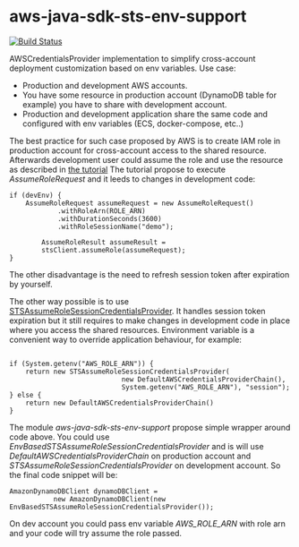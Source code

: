 # aws-java-sdk-sts-env-support

[![Build Status](https://travis-ci.org/doublescoring/aws-java-sdk-sts-env-support.svg?branch=master)](https://travis-ci.org/doublescoring/aws-java-sdk-sts-env-support)

AWSCredentialsProvider implementation to simplify cross-account deployment
customization based on env variables. Use case:

* Production and development AWS accounts.
* You have some resource in production account (DynamoDB table for example) you have to share
with development account.
* Production and development application share the same code and configured with env variables
(ECS, docker-compose, etc..)

The best practice for such case proposed by AWS is to create IAM role in production
account for cross-account access to the shared resource. Afterwards development user could
assume the role and use the resource as described in [the tutorial](https://blogs.aws.amazon.com/security/post/TxC24FI9IDXTY1/Delegating-API-Access-to-AWS-Services-Using-IAM-Roles)
The tutorial propose to execute _AssumeRoleRequest_ and it leeds to changes in development code:
```
if (devEnv) {
    AssumeRoleRequest assumeRequest = new AssumeRoleRequest()
            .withRoleArn(ROLE_ARN)
            .withDurationSeconds(3600)
            .withRoleSessionName("demo");

        AssumeRoleResult assumeResult =
        stsClient.assumeRole(assumeRequest);
}
```

The other disadvantage is the need to refresh session token after expiration by yourself.

The other way possible is to use [STSAssumeRoleSessionCredentialsProvider](http://docs.aws.amazon.com/AWSJavaSDK/latest/javadoc/com/amazonaws/auth/STSAssumeRoleSessionCredentialsProvider.html).
It handles session token expiration but it still requires to make changes in development code
in place where you access the shared resources.
Environment variable is a convenient way to override application behaviour, for example:
```

if (System.getenv("AWS_ROLE_ARN")) {
    return new STSAssumeRoleSessionCredentialsProvider(
           					new DefaultAWSCredentialsProviderChain(),
           					System.getenv("AWS_ROLE_ARN"), "session");
} else {
    return new DefaultAWSCredentialsProviderChain()
}
```

The module _aws-java-sdk-sts-env-support_ propose simple wrapper around code above.
You could use _EnvBasedSTSAssumeRoleSessionCredentialsProvider_ and is will use
_DefaultAWSCredentialsProviderChain_ on production account and _STSAssumeRoleSessionCredentialsProvider_
 on development account. So the final code snippet will be:
 ```
 AmazonDynamoDBClient dynamoDBClient =
 			new AmazonDynamoDBClient(new EnvBasedSTSAssumeRoleSessionCredentialsProvider());
 ```

 On dev account you could pass env variable _AWS_ROLE_ARN_ with role arn and
 your code will try assume the role passed.
